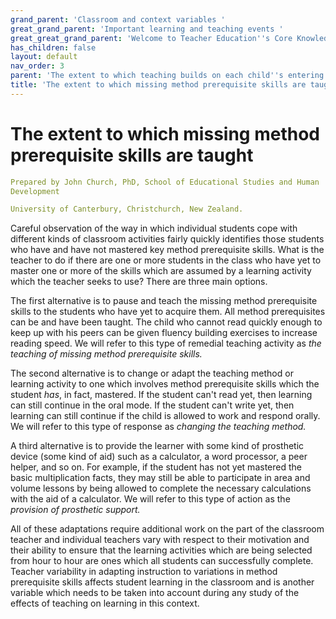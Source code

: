 ```yaml
---
grand_parent: 'Classroom and context variables '
great_grand_parent: 'Important learning and teaching events '
great_great_grand_parent: 'Welcome to Teacher Education''s Core Knowledge and Skills.'
has_children: false
layout: default
nav_order: 3
parent: 'The extent to which teaching builds on each child''s entering skills '
title: 'The extent to which missing method prerequisite skills are taught '
---
```

# The extent to which missing method prerequisite skills are taught


```yaml
Prepared by John Church, PhD, School of Educational Studies and Human
Development

University of Canterbury, Christchurch, New Zealand.
```


Careful observation of the way in which individual students cope with
different kinds of classroom activities fairly quickly identifies those
students who have and have not mastered key method prerequisite skills.
What is the teacher to do if there are one or more students in the class
who have yet to master one or more of the skills which are assumed by a
learning activity which the teacher seeks to use? There are three main
options.

The first alternative is to pause and teach the missing method
prerequisite skills to the students who have yet to acquire them. All
method prerequisites can be and have been taught. The child who cannot
read quickly enough to keep up with his peers can be given fluency
building exercises to increase reading speed. We will refer to this type
of remedial teaching activity as *the teaching of missing method
prerequisite skills.*

The second alternative is to change or adapt the teaching method or
learning activity to one which involves method prerequisite skills which
the student *has*, in fact, mastered. If the student can\'t read yet,
then learning can still continue in the oral mode. If the student can\'t
write yet, then learning can still continue if the child is allowed to
work and respond orally. We will refer to this type of response as
*changing the teaching method.*

A third alternative is to provide the learner with some kind of
prosthetic device (some kind of aid) such as a calculator, a word
processor, a peer helper, and so on. For example, if the student has not
yet mastered the basic multiplication facts, they may still be able to
participate in area and volume lessons by being allowed to complete the
necessary calculations with the aid of a calculator. We will refer to
this type of action as the *provision of prosthetic support.*

All of these adaptations require additional work on the part of the
classroom teacher and individual teachers vary with respect to their
motivation and their ability to ensure that the learning activities
which are being selected from hour to hour are ones which all students
can successfully complete. Teacher variability in adapting instruction
to variations in method prerequisite skills affects student learning in
the classroom and is another variable which needs to be taken into
account during any study of the effects of teaching on learning in this
context.
